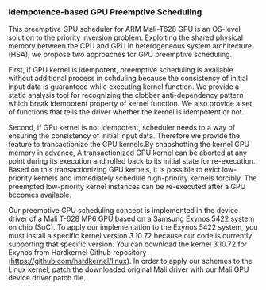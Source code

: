 ### Idempotence-based GPU Preemptive Scheduling

This preemptive GPU scheduler for ARM Mali-T628 GPU is an OS-level solution to the priority inversion problem. Exploiting the shared physical memory between the CPU and GPU in heterogeneous system architecture (HSA), we propose two approaches for GPU preemptive scheduling.

First, if GPU kernel is idempotent, preemptive scheduling is available without additional process in schduling because the consistency of initial input data is guaranteed while executing kernel function. We provide a static analysis tool for recognizing the clobber anti-dependency pattern which break idempotent property of kernel function. We also provide a set of functions that tells the driver whether the kernel is idempotent or not.

Second, if GPu kernel is not idempotent, scheduler needs to a way of ensuring the consistency of initial input data. Therefore we provide the feature to transactionize the GPU kernels.By snapshotting the kernel GPU memory in advance, A transactionized GPU kernel can be aborted at any point during its execution and rolled back to its initial state for re-execution. Based on this transactionizing GPU kernels, it is possible to evict low-priority kernels and immediately schedule high-priority kernels forcibly. The preempted low-priority kernel instances can be re-executed after a GPU becomes available.

Our preemptive GPU scheduling concept is implemented in the device driver of a Mali T-628 MP6 GPU based on a Samsung Exynos 5422 system on chip (SoC). To apply our implementation to the Exynos 5422 system, you must install a specific kernel version 3.10.72 because our code is currently supporting that specific version. You can download the kernel 3.10.72 for Exynos from Hardkernel Github repository (https://github.com/hardkernel/linux). In order to apply our schemes to the Linux kernel, patch the downloaded original Mali driver with our Mali GPU device driver patch file.
